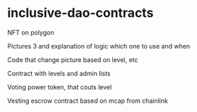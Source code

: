 # inclusive-dao-contracts

NFT on polygon

Pictures 3 and explanation of logic which one to use and when

Code that change picture based on level, etc

Contract with levels and admin lists

Voting power token, that couts level

Vesting escrow contract based on mcap from chainlink
